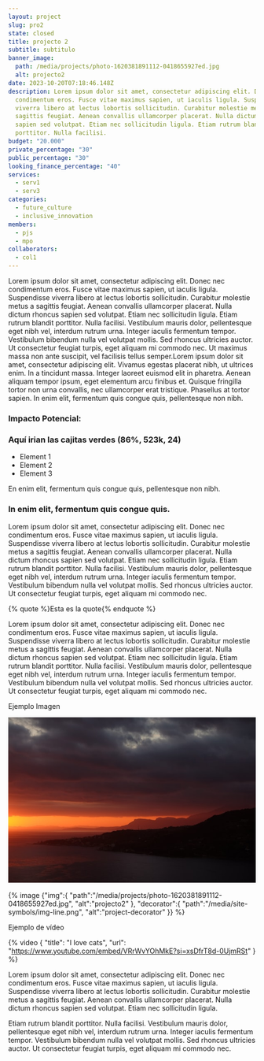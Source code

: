 ```yaml
---
layout: project
slug: pro2
state: closed
title: projecto 2
subtitle: s﻿ubtitulo
banner_image:
  path: /media/projects/photo-1620381891112-0418655927ed.jpg
  alt: projecto2
date: 2023-10-20T07:18:46.148Z
description: Lorem ipsum dolor sit amet, consectetur adipiscing elit. Donec nec
  condimentum eros. Fusce vitae maximus sapien, ut iaculis ligula. Suspendisse
  viverra libero at lectus lobortis sollicitudin. Curabitur molestie metus a
  sagittis feugiat. Aenean convallis ullamcorper placerat. Nulla dictum rhoncus
  sapien sed volutpat. Etiam nec sollicitudin ligula. Etiam rutrum blandit
  porttitor. Nulla facilisi.
budget: "20.000"
private_percentage: "30"
public_percentage: "30"
looking_finance_percentage: "40"
services:
  - serv1
  - serv3
categories:
  - future_culture
  - inclusive_innovation
members:
  - pjs
  - mpo
collaborators:
  - col1
---
```

<!--StartFragment-->

Lorem ipsum dolor sit amet, consectetur adipiscing elit. Donec nec condimentum eros. Fusce vitae maximus sapien, ut iaculis ligula. Suspendisse viverra libero at lectus lobortis sollicitudin. Curabitur molestie metus a sagittis feugiat. Aenean convallis ullamcorper placerat. Nulla dictum rhoncus sapien sed volutpat. Etiam nec sollicitudin ligula. Etiam rutrum blandit porttitor. Nulla facilisi. Vestibulum mauris dolor, pellentesque eget nibh vel, interdum rutrum urna. Integer iaculis fermentum tempor. Vestibulum bibendum nulla vel volutpat mollis. Sed rhoncus ultricies auctor. Ut consectetur feugiat turpis, eget aliquam mi commodo nec. Ut maximus massa non ante suscipit, vel facilisis tellus semper.Lorem ipsum dolor sit amet, consectetur adipiscing elit. Vivamus egestas placerat nibh, ut ultrices enim. In a tincidunt massa. Integer laoreet euismod elit in pharetra. Aenean aliquam tempor ipsum, eget elementum arcu finibus et. Quisque fringilla tortor non urna convallis, nec ullamcorper erat tristique. Phasellus at tortor sapien. In enim elit, fermentum quis congue quis, pellentesque non nibh.

### Impacto Potencial:

### Aquí irian las cajitas verdes (86%, 523k, 24)

  * Element 1
  * Element 2 
  * Element 3

En enim elit, fermentum quis congue quis, pellentesque non nibh.

### In enim elit, fermentum quis congue quis.

Lorem ipsum dolor sit amet, consectetur adipiscing elit. Donec nec condimentum eros. Fusce vitae maximus sapien, ut iaculis ligula. Suspendisse viverra libero at lectus lobortis sollicitudin. Curabitur molestie metus a sagittis feugiat. Aenean convallis ullamcorper placerat. Nulla dictum rhoncus sapien sed volutpat. Etiam nec sollicitudin ligula. Etiam rutrum blandit porttitor. Nulla facilisi. Vestibulum mauris dolor, pellentesque eget nibh vel, interdum rutrum urna. Integer iaculis fermentum tempor. Vestibulum bibendum nulla vel volutpat mollis. Sed rhoncus ultricies auctor. Ut consectetur feugiat turpis, eget aliquam mi commodo nec.

{% quote %}Esta es la quote{% endquote %}

Lorem ipsum dolor sit amet, consectetur adipiscing elit. Donec nec condimentum eros. Fusce vitae maximus sapien, ut iaculis ligula. Suspendisse viverra libero at lectus lobortis sollicitudin. Curabitur molestie metus a sagittis feugiat. Aenean convallis ullamcorper placerat. Nulla dictum rhoncus sapien sed volutpat. Etiam nec sollicitudin ligula. Etiam rutrum blandit porttitor. Nulla facilisi. Vestibulum mauris dolor, pellentesque eget nibh vel, interdum rutrum urna. Integer iaculis fermentum tempor. Vestibulum bibendum nulla vel volutpat mollis. Sed rhoncus ultricies auctor. Ut consectetur feugiat turpis, eget aliquam mi commodo nec.

Ejemplo Imagen

![projecto2](/media/projects/photo-1620381891112-0418655927ed.jpg)

{% image 
{"img":{
    "path":"/media/projects/photo-1620381891112-0418655927ed.jpg", 
    "alt":"projecto2" 
  },
  "decorator":{
    "path":"/media/site-symbols/img-line.png", 
    "alt":"project-decorator"
  }} 
%}

Ejemplo de vídeo

{% video { "title": "I love cats", "url": "https://www.youtube.com/embed/VRrWvYOhMkE?si=xsDfrT8d-0UjmRSt" } %}

Lorem ipsum dolor sit amet, consectetur adipiscing elit. Donec nec condimentum eros. Fusce vitae maximus sapien, ut iaculis ligula. Suspendisse viverra libero at lectus lobortis sollicitudin. Curabitur molestie metus a sagittis feugiat. Aenean convallis ullamcorper placerat. Nulla dictum rhoncus sapien sed volutpat. Etiam nec sollicitudin ligula.

Etiam rutrum blandit porttitor. Nulla facilisi. Vestibulum mauris dolor, pellentesque eget nibh vel, interdum rutrum urna. Integer iaculis fermentum tempor. Vestibulum bibendum nulla vel volutpat mollis. Sed rhoncus ultricies auctor. Ut consectetur feugiat turpis, eget aliquam mi commodo nec.

<!--EndFragment-->